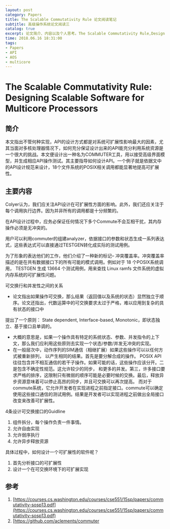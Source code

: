```yaml
---
layout: post
category: Papers
title: The Scalable Commutativity Rule 论文阅读笔记
subtitle: 高级操作系统论文阅读三
catalog: true
excerpt: 论文简介、内容以及个人思考。The Scalable Commutativity Rule,Designing Scalable Software for Multicore Processors
time: 2018.06.16 18:31:00
tags:
- Papers
- API
- AOS
- multicore
---
```


# The Scalable Commutativity Rule: Designing Scalable Software for Multicore Processors

## 简介

本文指出不管何种实现，API的设计方式都是对系统可扩展性影响最大的因素，尤其当面对多核处理器情况下，如何充分保证设计出来的API能充分利用系统资源是一个很大的挑战。本文便设计出一种名为COMMUTER工具，用以接受高级界面模型，并生成相应API操作测试。其主要指导如何设计API。一个例子就是依据文中的API设计规范来设计，18个文件系统的POSIX相关调用都能显著地提高可扩展性。



## 主要内容

Colyer认为，我们应关注API设计在可扩展性方面的影响。此外，我们还应关注于每个调用执行边界。因为并非所有的调用都是十分频繁的。

在API设计过程中，应务必保证任何情况下多个Commute不会互相干扰，其内存操作必须是无冲突的。

用户可以利用commuter的组建analyzer，依据接口的参数和状态生成一系列表达式，这些表达式可以直接通过TESTGEN转化成实际的测试用例。

为了形象的表达他们的工作，他们介绍了一种新的标记– 冲突覆盖率。冲突覆盖率描述的是在共有数据接口下的所有可能的模式调用。例如对于 18 个POSIX系统调用， TESTGEN 生成 13664 个测试用例，用来查找 Linux ramfs 文件系统的虚拟内存系统的可扩展性问题。

可交换行和并发性之间的关系

- 论文指出如果操作可交换，那么结果（返回值以及系统的状态）显然独立于顺序。论文还指出，代数运算中的可交换要求太过于严格，难以应用到复杂的具有状态的接口中

提出了一个原则： State dependent, Interface-based, Monotonic，即状态独立、基于接口且单调的。

- 大概的意思是，如果一个操作具有特定的系统状态、参数、并发指令的上下文，那么我们应利用这些原则去实现一个状态/参数/并发无冲突的实现。
- 在一般层次中，动作序列的SIM通信（相继扩展）如果这些操作可以以任何方式被重新排列， 以产生相同的结果。首先是要分解合成的操作。 POSIX API往往包含并不相互通信的若干子操作。如果可能的话，这些操作应该分开。二是包含不确定性规范。这允许较少的同步， 和更多的并发。第三，许多接口要求严格的排序，这限制只有微弱的顺序可能是必要时候的交换。最后，释放异步资源意味着可以停止高昂的同步，并且可交换可以再次提高。 而对于commute系统，它允许开发者在实现进程之前指定接口。commute可以确定使用这些接口通信的测试用例。结果是开发者可以实现进程之前做出全局接口改变来改善可扩展性。

4条设计可交换接口的Guidline

1. 组件拆分，每个操作负责一件事情。
2. 允许自由实现
3. 允许弱序执行
4. 允许异步释放资源

具体过程中，如何设计一个可扩展性的软件呢？

1. 首先分析接口的可扩展性
2. 设计一个在可交换环境下的可扩展实现





## 参考

1. [https://courses.cs.washington.edu/courses/cse551/15sp/papers/commutativity-sosp13.pdf](https://courses.cs.washington.edu/courses/cse551/15sp/papers/commutativity-sosp13.pdf)
2. [https://github.com/aclements/commuter